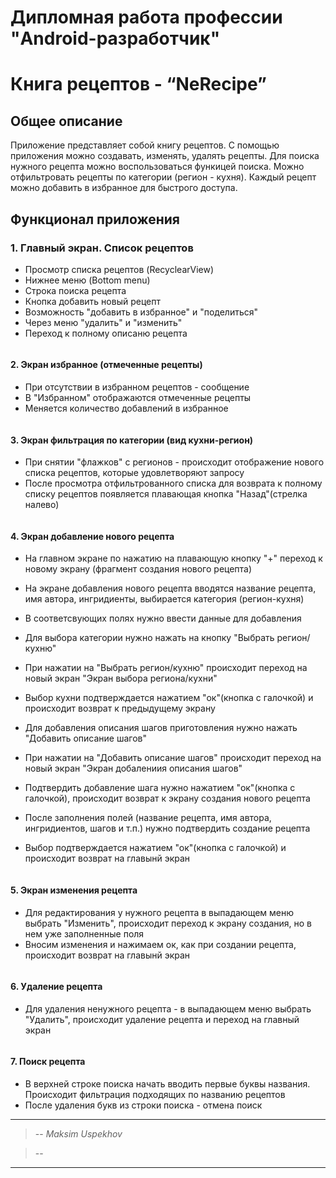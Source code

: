 # Дипломная работа профессии "Android-разработчик"
# Книга рецептов - “NeRecipe”

## Общее описание
Приложение представляет собой книгу рецептов.
С помощью приложения можно создавать, изменять, удалять рецепты. Для поиска нужного рецепта можно воспользоваться функицей поиска.
Можно отфильтровать рецепты по категории (регион - кухня). Каждый рецепт можно добавить в избранное для быстрого доступа.
 

## Функционал приложения

### 1. Главный экран. Список рецептов
- Просмотр списка рецептов (RecyclearView)
- Нижнее меню (Bottom menu)
- Строка поиска рецепта
- Кнопка добавить новый рецепт 
- Возможность "добавить в избранное" и "поделиться" 
- Через меню "удалить" и "изменить" 
- Переход к полному описаню рецепта 

![]()

#### 2. Экран избранное (отмеченные рецепты)
- При отсутствии в избранном рецептов - сообщение
- В "Избранном" отображаются отмеченные рецепты
- Меняется количество добавлений в избранное

![]()

#### 3. Экран фильтрация по категории (вид кухни-регион) 
- При снятии "флажков" с регионов - происходит отображение нового списка рецептов,
которые удовлетворяют запросу
- После просмотра отфильтрованного списка для возврата к полному списку рецептов 
появляется плавающая кнопка "Назад"(стрелка налево)

![]()

#### 4. Экран добавление нового рецепта
- На главном экране по нажатию на плавающую кнопку "+" переход к новому экрану (фрагмент создания нового рецепта)
- На экране добавления нового рецепта вводятся название рецепта, имя автора, ингридиенты, выбирается категория (регион-кухня)
- В соответсвующих полях нужно ввести данные для добавления

- Для выбора категории нужно нажать на кнопку "Выбрать регион/кухню"
- При нажатии на "Выбрать регион/кухню" происходит переход на новый экран "Экран выбора региона/кухни"
- Выбор кухни подтверждается нажатием "ок"(кнопка с галочкой) и происходит возврат к предыдущему экрану

- Для добавления описания шагов приготовления нужно нажать "Добавить описание шагов"
- При нажатии на "Добавить описание шагов" происходит переход на новый экран "Экран добалениия описания шагов"
- Подтвердить добавление шага нужно нажатием "ок"(кнопка с галочкой), происходит возврат к экрану создания нового рецепта

- После заполнения полей (название рецепта, имя автора, ингридиентов, шагов и т.п.) нужно подтвердить создание рецепта
- Выбор подтверждается нажатием "ок"(кнопка с галочкой) и происходит возврат на главынй экран

![]()

#### 5. Экран изменения рецепта
- Для редактирования у нужного рецепта в выпадающем меню выбрать "Изменить", происходит переход к экрану 
создания, но в нем уже заполненные поля
- Вносим изменения и нажимаем ок, как при создании рецепта, происходит возврат на главынй экран

![]()

#### 6. Удаление рецепта
- Для удаления ненужного рецепта - в выпадающем меню выбрать "Удалить", происходит удаление рецепта и переход на главный экран 

![]()

#### 7. Поиск рецепта
- В верхней строке поиска начать вводить первые буквы названия. Происходит фильтрация подходящих по названию рецептов
- После удаления букв из строки поиска - отмена поиск
![]()

----

> -- <cite>Maksim Uspekhov</cite>

> -- 

----
